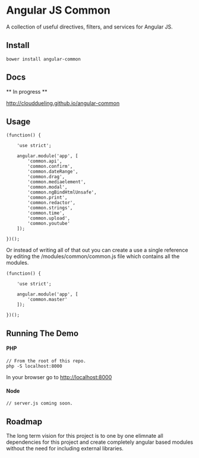 Angular JS Common
===========================

A collection of useful directives, filters, and services for Angular JS.

## Install

```
bower install angular-common
```

## Docs

** In progress **

http://clouddueling.github.io/angular-common

## Usage

```
(function() {

    'use strict';
    
    angular.module('app', [
        'common.api',
        'common.confirm',
        'common.dateRange',
        'common.drag',
        'common.mediaelement',
        'common.modal',
        'common.ngBindHtmlUnsafe',
        'common.print',
        'common.redactor',
        'common.strings',
        'common.time',
        'common.upload',
        'common.youtube'
    ]);

})();
```

Or instead of writing all of that out you can create a use a single reference by editing the /modules/common/common.js file which contains all the modules.


```
(function() {

    'use strict';

    angular.module('app', [
        'common.master'
    ]);
    
})();
```

## Running The Demo

#### PHP

```
// From the root of this repo.
php -S localhost:8000
```
In your browser go to <a href='http://localhost:8000'>http://localhost:8000</a>

#### Node
```
// server.js coming soon.
```

## Roadmap

The long term vision for this project is to one by one elimnate all dependencies for this project and create completely angular based modules without the need for including external libraries.
